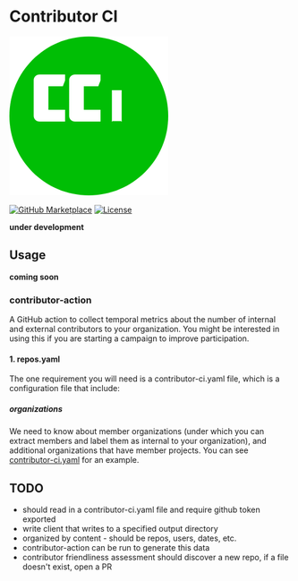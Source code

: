 # Contributor CI

![docs/assets/img/contributor-ci.png](docs/assets/img/contributor-ci.png)

[![GitHub Marketplace](https://img.shields.io/static/v1?label=Marketplace&message=contributor-action&color=blue?style=flat&logo=github)](https://github.com/marketplace/actions/contributor-ci-action)
[![License](https://img.shields.io/badge/license-MIT-brightgreen)](https://github.com/vsoch/contributor-ci-action/blob/master/LICENSE)

**under development**

## Usage

**coming soon**

### contributor-action

A GitHub action to collect temporal metrics about the number of internal and
external contributors to your organization. You might be interested in using
this if you are starting a campaign to improve participation.

#### 1. repos.yaml

The one requirement you will need is a contributor-ci.yaml file, which is a configuration
file that include:

##### organizations

We need to know about member organizations (under which you can extract members and label them as internal
to your organization), and additional organizations that have member projects. 
You can see [contributor-ci.yaml](contributor-ci.yaml) for an example.

## TODO

 - should read in a contributor-ci.yaml file and require github token exported
 - write client that writes to a specified output directory
 - organized by content - should be repos, users, dates, etc.
 - contributor-action can be run to generate this data
 - contributor friendliness assessment should discover a new repo, if a file doesn't exist, open a PR


